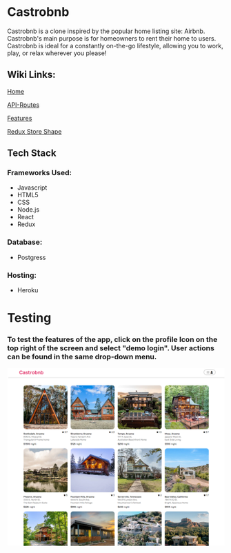 # Castrobnb

Castrobnb is a clone inspired by the popular home listing site: Airbnb. Castrobnb's main purpose is for homeowners to rent their home to users. Castrobnb is ideal for a constantly on-the-go lifestyle, allowing you to work, play, or relax wherever you please!

## Wiki Links:
[Home](https://github.com/Versayce/API-Project/wiki)

[API-Routes](https://github.com/Versayce/API-Project/wiki/API-Routes)

[Features](https://github.com/Versayce/API-Project/wiki/Features-List)

[Redux Store Shape](https://github.com/Versayce/API-Project/wiki/Redux-Store-Shape)

## Tech Stack

### Frameworks Used:
<ul>
    <li>Javascript</li>
    <li>HTML5</li>
    <li>CSS</li>
    <li>Node.js</li>
    <li>React</li>
    <li>Redux</li>
</ul>

### Database:
<ul>
    <li>Postgress</li>
</ul>

### Hosting:
<ul>
    <li>Heroku</li>
</ul>

# Testing

### To test the features of the app, click on the profile Icon on the top right of the screen and select "demo login". User actions can be found in the same drop-down menu.

![Castrobnb landing page](./castrobnbScreenshot.png)
